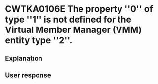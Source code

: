 # CWTKA0106E The property ''0'' of type ''1'' is not defined for the  Virtual Member Manager (VMM) entity type ''2''.

## Explanation

## User response